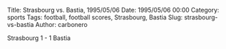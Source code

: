 Title: Strasbourg vs. Bastia, 1995/05/06
Date: 1995/05/06 00:00
Category: sports
Tags: football, football scores, Strasbourg, Bastia
Slug: strasbourg-vs-bastia
Author: carbonero


Strasbourg 1 - 1 Bastia
